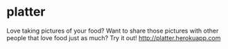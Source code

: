 platter
=======

Love taking pictures of your food? Want to share those pictures with other people that love food just as much?
Try it out!
http://platter.herokuapp.com
